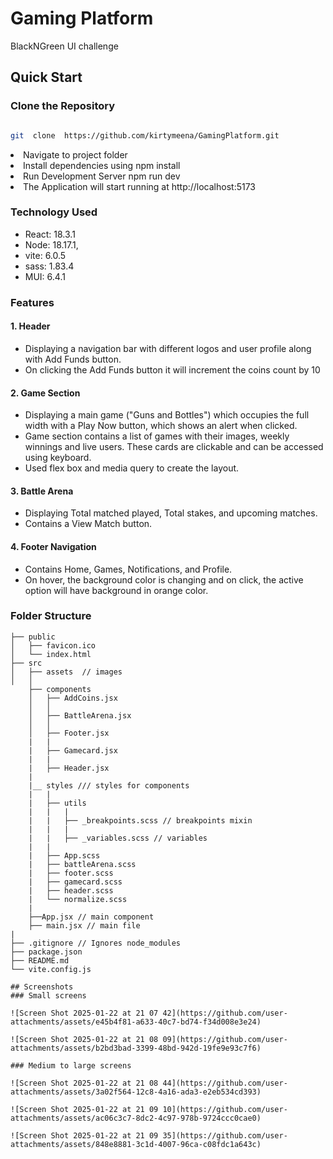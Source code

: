 
# Gaming Platform

BlackNGreen UI challenge

  

## Quick Start

  

### Clone the Repository

```bash

git  clone  https://github.com/kirtymeena/GamingPlatform.git

```

  

<li>Navigate to project folder</li>

<li>Install dependencies using npm install</li>

<li>Run Development Server npm run dev</li>

<li>The Application will start running at http://localhost:5173</li>

</ul>

### Technology Used
- React: 18.3.1 
- Node: 18.17.1,
- vite: 6.0.5
- sass: 1.83.4
- MUI: 6.4.1 

### Features
#### 1. Header
- Displaying a navigation bar with different logos and user profile along with Add Funds button.
- On clicking the Add Funds button it will increment the coins count by 10
#### 2. Game Section
- Displaying a main game ("Guns and Bottles") which occupies the full width with a Play Now button, which shows an alert when clicked.
- Game section contains a list of games with their images, weekly winnings and live users. These cards are clickable and can be accessed using keyboard.
- Used flex box and media query to create the layout. 

#### 3. Battle Arena
- Displaying Total matched played, Total stakes, and upcoming matches.
- Contains a View Match button.

#### 4. Footer Navigation
- Contains Home, Games, Notifications, and Profile.
- On hover, the background color is changing and on click, the active option will have background in orange color. 

### Folder Structure
```
├── public
│   ├── favicon.ico
│   └── index.html
├── src
│   ├── assets  // images
│   │   
    ├── components
    │   ├── AddCoins.jsx
    │   │  
    │   ├── BattleArena.jsx
    │   │   
    │   ├── Footer.jsx
    |   |
    |   ├── Gamecard.jsx  
    |   |
    |   ├── Header.jsx
    |
    |__ styles /// styles for components
    |   |
    |   ├── utils   
    |   |   |
    |   |   ├── _breakpoints.scss // breakpoints mixin
    |   |   |
    |   |   ├── _variables.scss // variables
    |   |   
    |   ├── App.scss
    |   ├── battleArena.scss
    |   ├── footer.scss
    |   ├── gamecard.scss
    |   ├── header.scss
    |   └── normalize.scss
    |   
    ├──App.jsx // main component
    ├── main.jsx // main file
|
├── .gitignore // Ignores node_modules 
├── package.json
├── README.md
└── vite.config.js

## Screenshots
### Small screens

![Screen Shot 2025-01-22 at 21 07 42](https://github.com/user-attachments/assets/e45b4f81-a633-40c7-bd74-f34d008e3e24)

![Screen Shot 2025-01-22 at 21 08 09](https://github.com/user-attachments/assets/b2bd3bad-3399-48bd-942d-19fe9e93c7f6)

### Medium to large screens

![Screen Shot 2025-01-22 at 21 08 44](https://github.com/user-attachments/assets/3a02f564-12c8-4a16-ada3-e2eb534cd393)

![Screen Shot 2025-01-22 at 21 09 10](https://github.com/user-attachments/assets/ac06c3c7-8dc2-4c97-978b-9724ccc0cae0)

![Screen Shot 2025-01-22 at 21 09 35](https://github.com/user-attachments/assets/848e8881-3c1d-4007-96ca-c08fdc1a643c)
